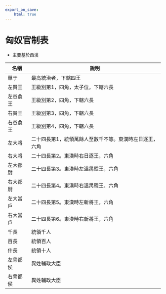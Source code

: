 ```yaml
---
export_on_save:
    html: true
---
```


# 匈奴官制表

- 主要基於西漢

名稱|說明
--|--
單于|最高統治者，下轄四王
左賢王|王級別第1，四角，太子位，下轄六長
左谷蠡王|王級別第2，四角，下轄六長
右賢王|王級別第3，四角，下轄六長
右谷蠡王|王級別第4，四角，下轄六長
左大將|二十四長第1，統領萬餘人至數千不等。東漢時左日逐王，六角
右大將|二十四長第2。東漢時右日逐王，六角
左大都尉|二十四長第3。東漢時左溫禺鞮王，六角
右大都尉|二十四長第4。東漢時右溫禺鞮王，六角
左大當戶|二十四長第5。東漢時左斬將王，六角
右大當戶|二十四長第6。東漢時右斬將王，六角
千長|統領千人
百長|統領百人
什長|統領十人
左骨都侯|異姓輔政大臣
右骨都侯|異姓輔政大臣